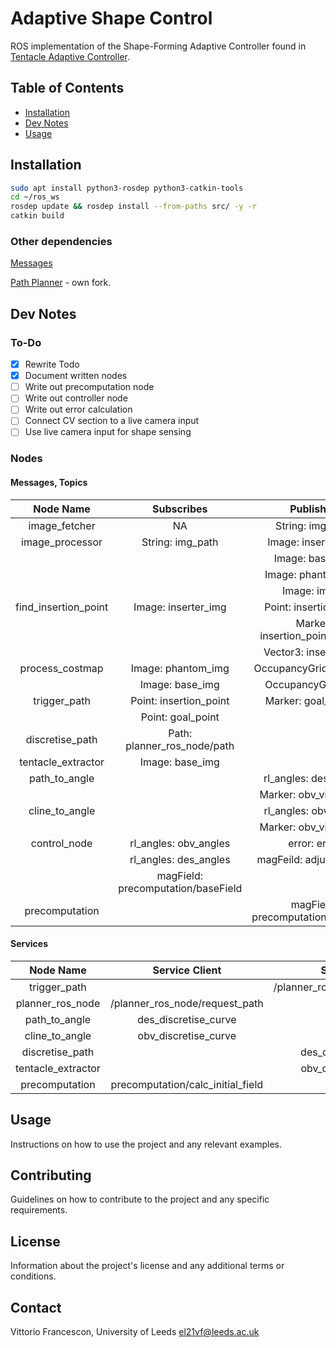 # Adaptive Shape Control

ROS implementation of the Shape-Forming Adaptive Controller found in [Tentacle Adaptive Controller](https://github.com/VFrancescon/TentacleAdaptiveController).

## Table of Contents

- [Installation](#installation)
- [Dev Notes](#dev-notes)
- [Usage](#usage)

## Installation

```bash
sudo apt install python3-rosdep python3-catkin-tools
cd ~/ros_ws
rosdep update && rosdep install --from-paths src/ -y -r
catkin build
```

### Other dependencies

[Messages](https://github.com/Stormlabuk/shapeforming_msgs)

[Path Planner](https://github.com/VFrancescon/Heuristic_path_planners) - own fork.

## Dev Notes

### To-Do

- [x] Rewrite Todo
- [x] Document written nodes
- [ ] Write out precomputation node
- [ ] Write out controller node
- [ ] Write out error calculation
- [ ] Connect CV section to a live camera input
- [ ] Use live camera input for shape sensing

### Nodes

#### Messages, Topics

|      Node Name       |             Subscribes             |             Publishes              |
| :------------------: | :--------------------------------: | :--------------------------------: |
|    image_fetcher     |                 NA                 |          String: img_path          |
|   image_processor    |          String: img_path          |        Image: inserter_img         |
|                      |                                    |          Image: base_img           |
|                      |                                    |         Image: phantom_img         |
|                      |                                    |            Image: image            |
| find_insertion_point |        Image: inserter_img         |       Point: insertion_point       |
|                      |                                    |   Marker: insertion_point_marker   |
|                      |                                    |       Vector3: insertion_ori       |
|   process_costmap    |         Image: phantom_img         |       OccupancyGrid: costmap       |
|                      |          Image: base_img           |        OccupancyGrid: grid         |
|     trigger_path     |       Point: insertion_point       |        Marker: goal_marker         |
|                      |         Point: goal_point          |                                    |
|   discretise_path    |    Path: planner_ros_node/path     |                                    |
|  tentacle_extractor  |          Image: base_img           |                                    |
|    path_to_angle     |                                    |       rl_angles: des_angles        |
|                      |                                    |       Marker: obv_viz_angles       |
|    cline_to_angle    |                                    |       rl_angles: obv_angles        |
|                      |                                    |       Marker: obv_viz_angles       |
|     control_node     |       rl_angles: obv_angles        |            error: error            |
|                      |       rl_angles: des_angles        |      magFeild: adjusted_field      |
|                      | magField: precomputation/baseField |                                    |
|    precomputation    |                                    | magField: precomputation/baseField |

#### Services

|     Node Name      |          Service Client           |          Service Call          |
| :----------------: | :-------------------------------: | :----------------------------: |
|    trigger_path    |                                   | /planner_ros_node/request_path |
|  planner_ros_node  |  /planner_ros_node/request_path   |                                |
|   path_to_angle    |       des_discretise_curve        |                                |
|   cline_to_angle   |       obv_discretise_curve        |                                |
|  discretise_path   |                                   |      des_discretise_curve      |
| tentacle_extractor |                                   |      obv_discretise_curve      |
|   precomputation   | precomputation/calc_initial_field |                                |

## Usage

Instructions on how to use the project and any relevant examples.

## Contributing

Guidelines on how to contribute to the project and any specific requirements.

## License

Information about the project's license and any additional terms or conditions.

## Contact

Vittorio Francescon, University of Leeds [el21vf@leeds.ac.uk](mailto:el21vf@leeds.ac.uk)
